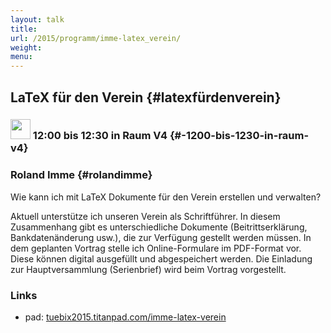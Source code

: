 ```yaml
---
layout: talk
title:
url: /2015/programm/imme-latex_verein/
weight: 
menu:
---
```

## LaTeX für den Verein {#latexfürdenverein}

### <img height = "32" src="../../../images/talk.svg"> 12:00 bis 12:30 in Raum V4 {#-1200-bis-1230-in-raum-v4}

### Roland Imme {#rolandimme}

Wie kann ich mit LaTeX Dokumente für den Verein erstellen und verwalten?

Aktuell unterstütze ich unseren Verein als Schriftführer.
In diesem Zusammenhang gibt es unterschiedliche Dokumente (Beitrittserklärung, Bankdatenänderung usw.), die zur Verfügung gestellt werden müssen.
In dem geplanten Vortrag stelle ich Online-Formulare im PDF-Format vor.
Diese können digital ausgefüllt und abgespeichert werden.
Die Einladung zur Hauptversammlung (Serienbrief) wird beim Vortrag vorgestellt.

### Links

- pad: <a href="https://tuebix2015.titanpad.com/imme-latex-verein" target="_blank">tuebix2015.titanpad.com/imme-latex-verein</a>
